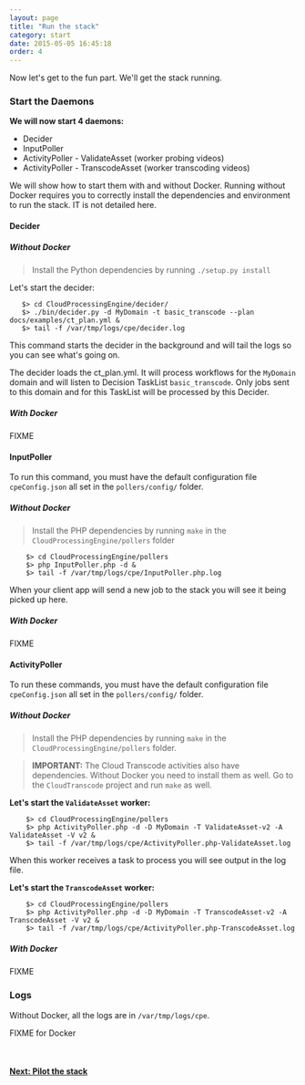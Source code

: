 ```yaml
---
layout: page
title: "Run the stack"
category: start
date: 2015-05-05 16:45:18
order: 4
---
```


Now let's get to the fun part. We'll get the stack running.

### Start the Daemons

**We will now start 4 daemons:**

   - Decider
   - InputPoller
   - ActivityPoller - ValidateAsset (worker probing videos)
   - ActivityPoller - TranscodeAsset (worker transcoding videos)

We will show how to start them with and without Docker. Running without Docker requires you to correctly install the dependencies and environment to run the stack. IT is not detailed here.

#### Decider

##### Without Docker

> Install the Python dependencies by running `./setup.py install`

Let's start the decider:

```
   $> cd CloudProcessingEngine/decider/
   $> ./bin/decider.py -d MyDomain -t basic_transcode --plan docs/examples/ct_plan.yml &
   $> tail -f /var/tmp/logs/cpe/decider.log
```

This command starts the decider in the background and will tail the logs so you can see what's going on.

The decider loads the ct_plan.yml. It will process workflows for the `MyDomain` domain and will listen to Decision TaskList `basic_transcode`. Only jobs sent to this domain and for this TaskList will be processed by this Decider.
 
##### With Docker

FIXME


#### InputPoller

To run this command, you must have the default configuration file `cpeConfig.json` all set in the `pollers/config/` folder.

##### Without Docker

> Install the PHP dependencies by running `make` in the `CloudProcessingEngine/pollers` folder

```
    $> cd CloudProcessingEngine/pollers
    $> php InputPoller.php -d &
    $> tail -f /var/tmp/logs/cpe/InputPoller.php.log
```

When your client app will send a new job to the stack you will see it being picked up here.

##### With Docker

FIXME


#### ActivityPoller

To run these commands, you must have the default configuration file `cpeConfig.json` all set in the `pollers/config/` folder.

##### Without Docker

> Install the PHP dependencies by running `make` in the `CloudProcessingEngine/pollers` folder.

> **IMPORTANT:** The Cloud Transcode activities also have dependencies. Without Docker you need to install them as well. Go to the `CloudTranscode` project and run `make` as well.

**Let's start the `ValidateAsset` worker:**

```
    $> cd CloudProcessingEngine/pollers
    $> php ActivityPoller.php -d -D MyDomain -T ValidateAsset-v2 -A ValidateAsset -V v2 &
    $> tail -f /var/tmp/logs/cpe/ActivityPoller.php-ValidateAsset.log
```

When this worker receives a task to process you will see output in the log file.

**Let's start the `TranscodeAsset` worker:**

```
    $> cd CloudProcessingEngine/pollers
    $> php ActivityPoller.php -d -D MyDomain -T TranscodeAsset-v2 -A TranscodeAsset -V v2 &
    $> tail -f /var/tmp/logs/cpe/ActivityPoller.php-TranscodeAsset.log
```

##### With Docker

FIXME 

### Logs

Without Docker, all the logs are in `/var/tmp/logs/cpe`. 

FIXME for Docker

<br>

<p>
<h4><a href="use-the-stack.html">Next: Pilot the stack</a></h4>
</p>
